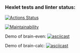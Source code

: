 ### Hexlet tests and linter status:
[![Actions Status](https://github.com/bdzhev/frontend-project-44/actions/workflows/hexlet-check.yml/badge.svg)](https://github.com/bdzhev/frontend-project-44/actions)

[![Maintainability](https://api.codeclimate.com/v1/badges/5be3bc33b45e657f2411/maintainability)](https://codeclimate.com/github/bdzhev/frontend-project-44/maintainability)

Demo of brain-even:
[![asciicast](https://asciinema.org/a/661668.svg)](https://asciinema.org/a/661668)

Demo of brain-calc:
[![asciicast](https://asciinema.org/a/661667.svg)](https://asciinema.org/a/661667)
